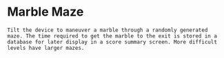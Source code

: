 # Marble Maze



    Tilt the device to maneuver a marble through a randomly generated maze. The time required to get the marble to the exit is stored in a database for later display in a score summary screen. More difficult levels have larger mazes.

